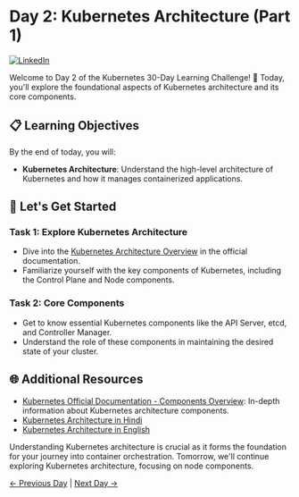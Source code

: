 # Day 2: Kubernetes Architecture (Part 1)
[![LinkedIn](https://img.shields.io/badge/Connect%20with%20me%20on-LinkedIn-blue.svg)](https://www.linkedin.com/in/samsor-rahman18/)


Welcome to Day 2 of the Kubernetes 30-Day Learning Challenge! 🚀 Today, you'll explore the foundational aspects of Kubernetes architecture and its core components.

## 📋 Learning Objectives

By the end of today, you will:
- **Kubernetes Architecture**: Understand the high-level architecture of Kubernetes and how it manages containerized applications.

## 🚀 Let's Get Started

### Task 1: Explore Kubernetes Architecture
- Dive into the [Kubernetes Architecture Overview](https://kubernetes.io/docs/concepts/overview/components/) in the official documentation.
- Familiarize yourself with the key components of Kubernetes, including the Control Plane and Node components.

### Task 2: Core Components
- Get to know essential Kubernetes components like the API Server, etcd, and Controller Manager.
- Understand the role of these components in maintaining the desired state of your cluster.


## 🌐 Additional Resources

- [Kubernetes Official Documentation - Components Overview](https://kubernetes.io/docs/concepts/overview/components/): In-depth information about Kubernetes architecture components.
- [Kubernetes Architecture in Hindi](https://youtu.be/C69My8d-Hww?si=rKqCknvgZ5W-oiPg)
- [Kubernetes Architecture in English](https://youtu.be/gywke3XiNC0?si=PHXPsM_C_0uHVYUp)

Understanding Kubernetes architecture is crucial as it forms the foundation for your journey into container orchestration. Tomorrow, we'll continue exploring Kubernetes architecture, focusing on node components.

[← Previous Day](../Day01/README.md) | [Next Day →]()
